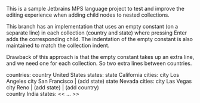 This is a sample Jetbrains MPS language project to test and improve the editing experience when adding child nodes to nested collections.

This branch has an implementation that uses an empty constant (on a separate line) in each collection (country and state) where pressing Enter adds the corresponding child. The indentation of the empty constant is also maintained to match the collection indent.

Drawback of this approach is that the empty constant takes up an extra line, and we need one for each collection. So two extra lines between countries.

countries:
  country United States
    states:
      state California
        cities:
          city Los Angeles
          city San Francisco
      | (add state)
      state Nevada
        cities:
          city Las Vegas
          city Reno
      | (add state)
  | (add country)  
  country India
    states:
      << ... >>

